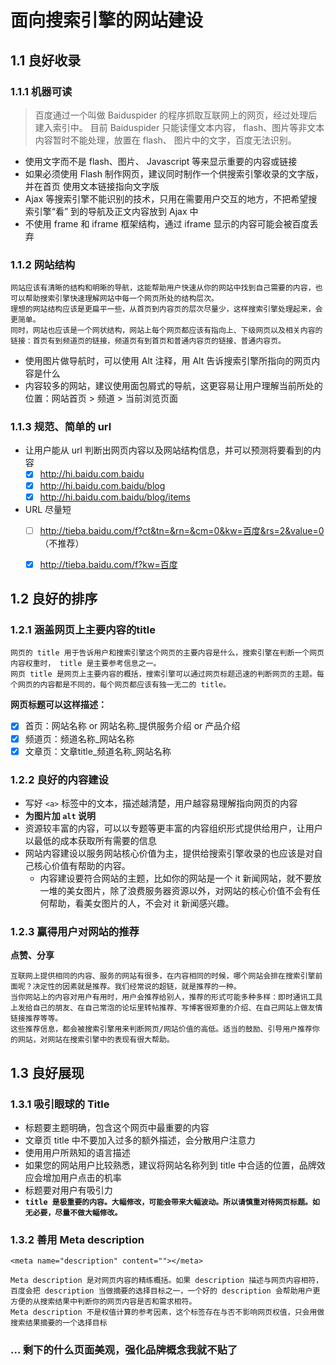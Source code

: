 # **面向搜索引擎的网站建设**

## 1.1 **良好收录**
### 1.1.1 **机器可读**

> 百度通过一个叫做 Baiduspider 的程序抓取互联网上的网页，经过处理后建入索引中。
目前 Baiduspider 只能读懂文本内容， flash、图片等非文本内容暂时不能处理，放置在 flash、
图片中的文字，百度无法识别。

* 使用文字而不是 flash、图片、 Javascript 等来显示重要的内容或链接
* 如果必须使用 Flash 制作网页，建议同时制作一个供搜索引擎收录的文字版，并在首页
使用文本链接指向文字版
* Ajax 等搜索引擎不能识别的技术，只用在需要用户交互的地方，不把希望搜索引擎“看”
到的导航及正文内容放到 Ajax 中
* 不使用 frame 和 iframe 框架结构，通过 iframe 显示的内容可能会被百度丢弃

### 1.1.2 **网站结构**

    网站应该有清晰的结构和明晰的导航，这能帮助用户快速从你的网站中找到自己需要的内容，也可以帮助搜索引擎快速理解网站中每一个网页所处的结构层次。
    理想的网站结构应该是更扁平一些，从首页到内容页的层次尽量少，这样搜索引擎处理起来，会更简单。
    同时，网站也应该是一个网状结构，网站上每个网页都应该有指向上、下级网页以及相关内容的链接：首页有到频道页的链接，频道页有到首页和普通内容页的链接、普通内容页。

* 使用图片做导航时，可以使用 Alt 注释，用 Alt 告诉搜索引擎所指向的网页内容是什么
* 内容较多的网站，建议使用面包屑式的导航，这更容易让用户理解当前所处的位置：网站首页 > 频道 > 当前浏览页面

### 1.1.3 **规范、简单的 url**

* 让用户能从 url 判断出网页内容以及网站结构信息，并可以预测将要看到的内容
  * [x] http://hi.baidu.com.baidu
  * [x] http://hi.baidu.com.baidu/blog
  * [x] http://hi.baidu.com.baidu/blog/items
* URL 尽量短
  * [ ] http://tieba.baidu.com/f?ct&tn=&rn=&cm=0&kw=百度&rs=2&value=0  （不推荐）
  * [x] http://tieba.baidu.com/f?kw=百度


## 1.2 **良好的排序**
### 1.2.1 **涵盖网页上主要内容的title**
    网页的 title 用于告诉用户和搜索引擎这个网页的主要内容是什么，搜索引擎在判断一个网页内容权重时， title 是主要参考信息之一。
    网页 title 是网页上主要内容的概括，搜索引擎可以通过网页标题迅速的判断网页的主题。每个网页的内容都是不同的，每个网页都应该有独一无二的 title。

**网页标题可以这样描述：**
* [x] 首页：网站名称 or 网站名称_提供服务介绍 or 产品介绍
* [x] 频道页：频道名称_网站名称
* [x] 文章页：文章title_频道名称_网站名称

### 1.2.2 **良好的内容建设**
* 写好 `<a>` 标签中的文本，描述越清楚，用户越容易理解指向网页的内容
* **为图片加 `alt` 说明**
*  资源较丰富的内容，可以以专题等更丰富的内容组织形式提供给用户，让用户以最低的成本获取所有需要的信息
*  网站内容建设以服务网站核心价值为主，提供给搜索引擎收录的也应该是对自己核心价值有帮助的内容。
    * 内容建设要符合网站的主题，比如你的网站是一个 it 新闻网站，就不要放一堆的美女图片，除了浪费服务器资源以外，对网站的核心价值不会有任何帮助，看美女图片的人，不会对 it 新闻感兴趣。

### 1.2.3 **赢得用户对网站的推荐**

**点赞、分享**

    互联网上提供相同的内容、服务的网站有很多，在内容相同的时候，哪个网站会排在搜索引擎前面呢？决定性的因素就是推荐。我们经常说的超链，就是推荐的一种。
    当你网站上的内容对用户有用时，用户会推荐给别人，推荐的形式可能多种多样：即时通讯工具上发给自己的朋友、在自己常泡的论坛里转帖推荐、写博客很郑重的介绍、在自己网站上做友情链接推荐等等。
    这些推荐信息，都会被搜索引擎用来判断网页/网站价值的高低。适当的鼓励、引导用户推荐你的网站，对网站在搜索引擎中的表现有很大帮助。

## 1.3 **良好展现**
### 1.3.1 **吸引眼球的 Title**
* 标题要主题明确，包含这个网页中最重要的内容
* 文章页 title 中不要加入过多的额外描述，会分散用户注意力
* 使用用户所熟知的语言描述
* 如果您的网站用户比较熟悉，建议将网站名称列到 title 中合适的位置，品牌效应会增加用户点击的机率
* 标题要对用户有吸引力  
* **`title 是极重要的内容。大幅修改，可能会带来大幅波动。所以请慎重对待网页标题。如无必要，尽量不做大幅修改。`**

### 1.3.2 **善用 Meta description**
` <meta name="description" content=""></meta> `

    Meta description 是对网页内容的精练概括。如果 description 描述与网页内容相符，百度会把 description 当做摘要的选择目标之一，一个好的 description 会帮助用户更方便的从搜索结果中判断你的网页内容是否和需求相符。
    Meta description 不是权值计算的参考因素，这个标签存在与否不影响网页权值，只会用做搜索结果摘要的一个选择目标

### ... 剩下的什么页面美观，强化品牌概念我就不贴了
